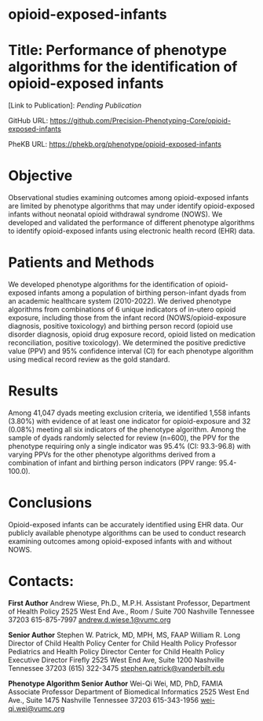 # opioid-exposed-infants
# Title: Performance of phenotype algorithms for the identification of opioid-exposed infants

[Link to Publication]: *Pending Publication*

GitHub URL: https://github.com/Precision-Phenotyping-Core/opioid-exposed-infants

PheKB URL: https://phekb.org/phenotype/opioid-exposed-infants

# Objective 
Observational studies examining outcomes among opioid-exposed infants are limited by phenotype algorithms that may under identify opioid-exposed infants without neonatal opioid withdrawal syndrome (NOWS). We developed and validated the performance of different phenotype algorithms to identify opioid-exposed infants using electronic health record (EHR) data. 

# Patients and Methods 
We developed phenotype algorithms for the identification of opioid-exposed infants among a population of birthing person-infant dyads from an academic healthcare system (2010-2022). We derived phenotype algorithms from combinations of 6 unique indicators of in-utero opioid exposure, including those from the infant record (NOWS/opioid-exposure diagnosis, positive toxicology) and birthing person record (opioid use disorder diagnosis, opioid drug exposure record, opioid listed on medication reconciliation, positive toxicology). We determined the positive predictive value (PPV) and 95% confidence interval (CI) for each phenotype algorithm using medical record review as the gold standard.  
# Results 
Among 41,047 dyads meeting exclusion criteria, we identified 1,558 infants (3.80%) with evidence of at least one indicator for opioid-exposure and 32 (0.08%) meeting all six indicators of the phenotype algorithm. Among the sample of dyads randomly selected for review (n=600), the PPV for the phenotype requiring only a single indicator was 95.4% (CI: 93.3-96.8) with varying PPVs for the other phenotype algorithms derived from a combination of infant and birthing person indicators (PPV range: 95.4-100.0).  

# Conclusions 
Opioid-exposed infants can be accurately identified using EHR data. Our publicly available phenotype algorithms can be used to conduct research examining outcomes among opioid-exposed infants with and without NOWS. 


# Contacts:
**First Author**
    Andrew Wiese, Ph.D., M.P.H.
    Assistant Professor, Department of Health Policy
    2525 West End Ave., Room / Suite 700 
    Nashville Tennessee 37203
    615-875-7997
    andrew.d.wiese.1@vumc.org

**Senior Author**
    Stephen W. Patrick, MD, MPH, MS, FAAP
    William R. Long Director of Child Health Policy Center for Child Health Policy
    Professor Pediatrics and Health Policy
    Director Center for Child Health Policy
    Executive Director Firefly
    2525 West End Ave, Suite 1200
    Nashville Tennessee 37203
    (615) 322-3475
    stephen.patrick@vanderbilt.edu

**Phenotype Algorithm Senior Author**
    Wei-Qi Wei, MD, PhD, FAMIA
    Associate Professor Department of Biomedical Informatics
    2525 West End Ave., Suite 1475
    Nashville Tennessee 37203
    615-343-1956
    wei-qi.wei@vumc.org
